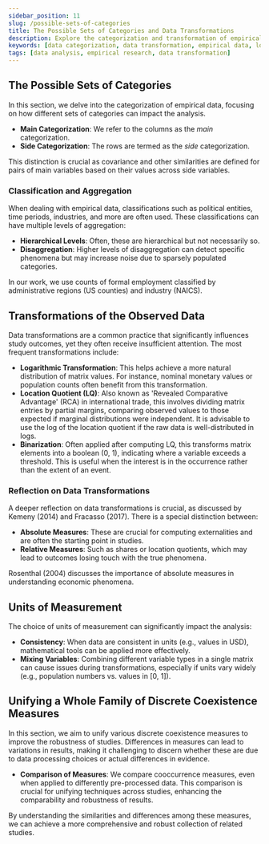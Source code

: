```yaml
---
sidebar_position: 11
slug: /possible-sets-of-categories
title: The Possible Sets of Categories and Data Transformations
description: Explore the categorization and transformation of empirical data, focusing on the implications of different methods on study outcomes.
keywords: [data categorization, data transformation, empirical data, logarithmic transformation, location quotient]
tags: [data analysis, empirical research, data transformation]
---
```


## The Possible Sets of Categories

In this section, we delve into the categorization of empirical data, focusing on how different sets of categories can impact the analysis. 

- **Main Categorization**: We refer to the columns as the *main* categorization.
- **Side Categorization**: The rows are termed as the *side* categorization.

This distinction is crucial as covariance and other similarities are defined for pairs of main variables based on their values across side variables.

### Classification and Aggregation

When dealing with empirical data, classifications such as political entities, time periods, industries, and more are often used. These classifications can have multiple levels of aggregation:

- **Hierarchical Levels**: Often, these are hierarchical but not necessarily so.
- **Disaggregation**: Higher levels of disaggregation can detect specific phenomena but may increase noise due to sparsely populated categories.

In our work, we use counts of formal employment classified by administrative regions (US counties) and industry (NAICS).

## Transformations of the Observed Data

Data transformations are a common practice that significantly influences study outcomes, yet they often receive insufficient attention. The most frequent transformations include:

- **Logarithmic Transformation**: This helps achieve a more natural distribution of matrix values. For instance, nominal monetary values or population counts often benefit from this transformation.
- **Location Quotient (LQ)**: Also known as 'Revealed Comparative Advantage' (RCA) in international trade, this involves dividing matrix entries by partial margins, comparing observed values to those expected if marginal distributions were independent. It is advisable to use the log of the location quotient if the raw data is well-distributed in logs.
- **Binarization**: Often applied after computing LQ, this transforms matrix elements into a boolean (0, 1), indicating where a variable exceeds a threshold. This is useful when the interest is in the occurrence rather than the extent of an event.

### Reflection on Data Transformations

A deeper reflection on data transformations is crucial, as discussed by Kemeny (2014) and Fracasso (2017). There is a special distinction between:

- **Absolute Measures**: These are crucial for computing externalities and are often the starting point in studies.
- **Relative Measures**: Such as shares or location quotients, which may lead to outcomes losing touch with the true phenomena.

Rosenthal (2004) discusses the importance of absolute measures in understanding economic phenomena.

## Units of Measurement

The choice of units of measurement can significantly impact the analysis:

- **Consistency**: When data are consistent in units (e.g., values in USD), mathematical tools can be applied more effectively.
- **Mixing Variables**: Combining different variable types in a single matrix can cause issues during transformations, especially if units vary widely (e.g., population numbers vs. values in [0, 1]).

## Unifying a Whole Family of Discrete Coexistence Measures

In this section, we aim to unify various discrete coexistence measures to improve the robustness of studies. Differences in measures can lead to variations in results, making it challenging to discern whether these are due to data processing choices or actual differences in evidence.

- **Comparison of Measures**: We compare cooccurrence measures, even when applied to differently pre-processed data. This comparison is crucial for unifying techniques across studies, enhancing the comparability and robustness of results.

By understanding the similarities and differences among these measures, we can achieve a more comprehensive and robust collection of related studies.